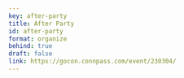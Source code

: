 ```yaml
---
key: after-party
title: After Party
id: after-party
format: organize
behind: true
draft: false
link: https://gocon.connpass.com/event/230304/
---
```

